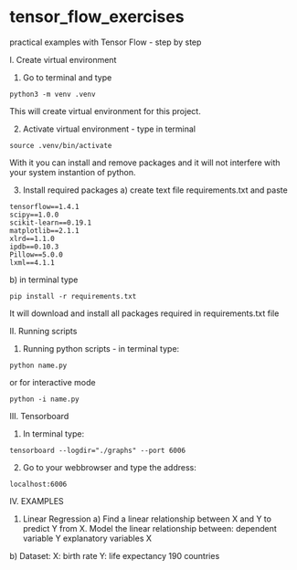 # tensor_flow_exercises
practical examples with Tensor Flow - step by step

I. Create virtual environment
  1. Go to terminal and type 
  
    python3 -m venv .venv
  
  This will create virtual environment for this project. 
  
  2. Activate virtual environment - type in terminal 
    
    source .venv/bin/activate
  
  With it you can install and remove packages and it will not interfere with your system instantion of python.
    
  3. Install required packages
  a) create text file requirements.txt and paste
  
    tensorflow==1.4.1
    scipy==1.0.0
    scikit-learn==0.19.1
    matplotlib==2.1.1
    xlrd==1.1.0
    ipdb==0.10.3
    Pillow==5.0.0
    lxml==4.1.1

  b) in terminal type
  
    pip install -r requirements.txt

  It will download and install all packages required in requirements.txt file
    
II. Running scripts
  1. Running python scripts - in terminal type:
    
    python name.py 
    
  or for interactive mode
  
    python -i name.py
  
III. Tensorboard
  1. In terminal type:
  
    tensorboard --logdir="./graphs" --port 6006
  
  2. Go to your webbrowser and type the address:
  
    localhost:6006
 
IV. EXAMPLES
  1. Linear Regression
  a) Find a linear relationship between X and Y to predict Y from X.  Model the linear relationship between:
  dependent variable Y
  explanatory variables X

  b) Dataset: X: birth rate
  Y: life expectancy
  190 countries



